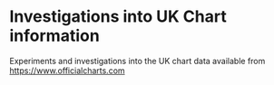 # Investigations into UK Chart information

Experiments and investigations into the UK chart data available from
https://www.officialcharts.com
